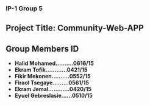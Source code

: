 ### IP-1 Group 5  
## Project Title: Community-Web-APP  

## Group Members              ID
- **Halid Mohamed..........0616/15** 
- **Ekram Tofik............0421/15**
- **Fikir Mekonen..........0552/15**  
- **Firaol Tsegaye.........0561/15**
- **Ekram Jemal............0420/15**
- **Eyuel Gebreslasie......0510/15**
